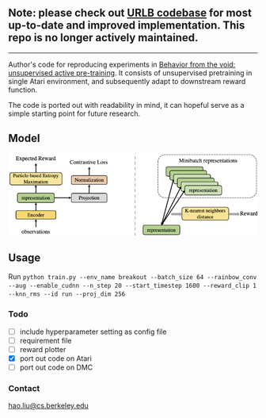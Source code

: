 ## Note: please check out [URLB codebase](https://github.com/rll-research/url_benchmark) for most up-to-date and improved implementation. This repo is no longer actively maintained.
------

Author's code for reproducing experiments in [Behavior from the void: unsupervised active pre-training](https://arxiv.org/abs/2103.04551).
It consists of unsupervised pretraining in single Atari environment, and subsequently adapt to downstream reward function.

The code is ported out with readability in mind, it can hopeful serve as a simple starting point for future research.

## Model
![APT model diagram](./misc/APT.png)

## Usage
Run `python train.py --env_name breakout --batch_size 64 --rainbow_conv --aug --enable_cudnn --n_step 20 --start_timestep 1600 --reward_clip 1 --knn_rms --id run --proj_dim 256`

### Todo
- [ ] include hyperparameter setting as config file
- [ ] requirement file
- [ ] reward plotter
- [x] port out code on Atari
- [ ] port out code on DMC

### Contact
hao.liu@cs.berkeley.edu

